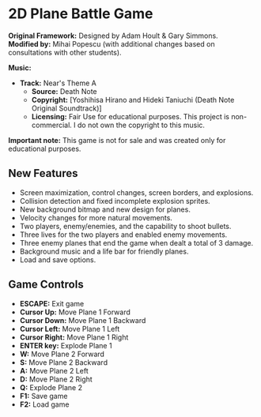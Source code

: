 # 2D Plane Battle Game

**Original Framework:** Designed by Adam Hoult & Gary Simmons.  
**Modified by:** Mihai Popescu (with additional changes based on consultations with other students).  

**Music:**
*   **Track:** Near's Theme A 
    *   **Source:** Death Note
    *   **Copyright:** [Yoshihisa Hirano and Hideki Taniuchi (Death Note Original Soundtrack)] 
    *   **Licensing:** Fair Use for educational purposes. This project is non-commercial. I do not own the copyright to this music.

**Important note:** This game is not for sale and was created only for educational purposes.

## New Features

* Screen maximization, control changes, screen borders, and explosions.
* Collision detection and fixed incomplete explosion sprites.
* New background bitmap and new design for planes.
* Velocity changes for more natural movements.
* Two players, enemy/enemies, and the capability to shoot bullets.
* Three lives for the two players and enabled enemy movements.
* Three enemy planes that end the game when dealt a total of 3 damage.
* Background music and a life bar for friendly planes.
* Load and save options.

## Game Controls

* **ESCAPE:** Exit game
* **Cursor Up:** Move Plane 1 Forward
* **Cursor Down:** Move Plane 1 Backward
* **Cursor Left:** Move Plane 1 Left
* **Cursor Right:** Move Plane 1 Right
* **ENTER key:** Explode Plane 1
* **W:** Move Plane 2 Forward
* **S:** Move Plane 2 Backward
* **A:** Move Plane 2 Left
* **D:** Move Plane 2 Right
* **Q:** Explode Plane 2
* **F1:** Save game
* **F2:** Load game
